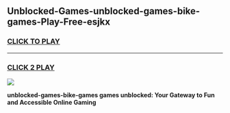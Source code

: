 
## Unblocked-Games-unblocked-games-bike-games-Play-Free-esjkx
<h3>
<a href="https://premium76.site?title=unblocked-games-bike-games&ref=09A">CLICK TO PLAY</a></h3>
<hr>

<h3>
<a href="https://premium76.site?title=unblocked-games-bike-games&ref=09A">CLICK 2 PLAY</a>
  
</h3>

<a href="https://premium76.site?title=unblocked-games-bike-games&ref=09A"><img src="https://clearcache.store/games.png"></a>


**unblocked-games-bike-games games unblocked: Your Gateway to Fun and Accessible Online Gaming**
